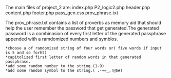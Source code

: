 The main files of project_2 are: 
index.php
P2_logic2.php
header.php
content.php
footer.php
pass_gen.css
prov_phrase.txt

The prov_phrase.txt contains a list of proverbs as memory aid that should help the user remember the password that get generated.The generated password is a combinasion of every first letter of the generated passphrase appended with a ramdomized numbers and symblos.    

	*choose a of ramdomized string of four words or( five words if input is 5 and so forht)
	*capitolized first letter of random words in that generated passphrase. 
	*add some random number to the string.(1-9)  
	*add some random symbol to the string.( .-+=_,!@$#)
	


